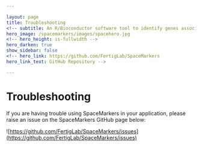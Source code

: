 ```yaml
---

layout: page
title: Troubleshooting
<!-- subtitle: An R/Bioconductor software tool to identify genes associated with latent space interactions in spatial transcriptomics. -->
hero_image: /spacemarkers/images/spacehero.jpg
<!-- hero_height: is-fullwidth -->
hero_darken: true
show_sidebar: false
<!-- hero_link: https://github.com/FertigLab/SpaceMarkers
hero_link_text: GitHub Repository -->

---
```


# Troubleshooting

If you are having trouble using SpaceMarkers in your application, please raise an issue on the SpaceMarkers GitHub page below:

![https://github.com/FertigLab/SpaceMarkers/issues](https://github.com/FertigLab/SpaceMarkers/issues)
